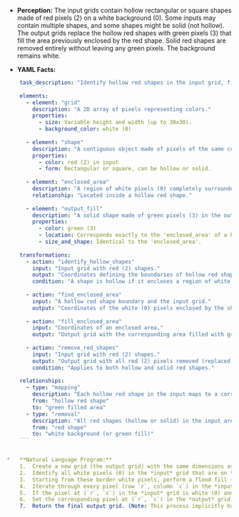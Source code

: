 *   **Perception:** The input grids contain hollow rectangular or square shapes made of red pixels (2) on a white background (0). Some inputs may contain multiple shapes, and some shapes might be solid (not hollow). The output grids replace the hollow red shapes with green pixels (3) that fill the area previously enclosed by the red shape. Solid red shapes are removed entirely without leaving any green pixels. The background remains white.

*   **YAML Facts:**
    
```yaml
    task_description: "Identify hollow red shapes in the input grid, fill the enclosed area with green in the output grid, and remove all red shapes."
    
    elements:
      - element: "grid"
        description: "A 2D array of pixels representing colors."
        properties:
          - size: Variable height and width (up to 30x30).
          - background_color: white (0)
    
      - element: "shape"
        description: "A contiguous object made of pixels of the same color."
        properties:
          - color: red (2) in input
          - form: Rectangular or square, can be hollow or solid.
    
      - element: "enclosed_area"
        description: "A region of white pixels (0) completely surrounded by red pixels (2)."
        relationship: "Located inside a hollow red shape."
    
      - element: "output_fill"
        description: "A solid shape made of green pixels (3) in the output grid."
        properties:
          - color: green (3)
          - location: Corresponds exactly to the 'enclosed_area' of a hollow red shape from the input.
          - size_and_shape: Identical to the 'enclosed_area'.
    
    transformations:
      - action: "identify_hollow_shapes"
        input: "Input grid with red (2) shapes."
        output: "Coordinates defining the boundaries of hollow red shapes."
        condition: "A shape is hollow if it encloses a region of white (0) pixels."
    
      - action: "find_enclosed_area"
        input: "A hollow red shape boundary and the input grid."
        output: "Coordinates of the white (0) pixels enclosed by the shape."
    
      - action: "fill_enclosed_area"
        input: "Coordinates of an enclosed area."
        output: "Output grid with the corresponding area filled with green (3)."
    
      - action: "remove_red_shapes"
        input: "Input grid with red (2) shapes."
        output: "Output grid with all red (2) pixels removed (replaced with white (0) if not filled with green)."
        condition: "Applies to both hollow and solid red shapes."
    
    relationships:
      - type: "mapping"
        description: "Each hollow red shape in the input maps to a corresponding green filled area in the output."
        from: "hollow red shape"
        to: "green filled area"
      - type: "removal"
        description: "All red shapes (hollow or solid) in the input are absent in the output."
        from: "red shape"
        to: "white background (or green fill)"
    ```


*   **Natural Language Program:**
    1.  Create a new grid (the output grid) with the same dimensions as the input grid, initially filled entirely with white pixels (0).
    2.  Identify all white pixels (0) in the *input* grid that are on the border (top/bottom row, first/last column).
    3.  Starting from these border white pixels, perform a flood fill (or similar connected components search) on the *input* grid, marking all reachable white pixels as "external". Only travel through white pixels during this search.
    4.  Iterate through every pixel (row `r`, column `c`) in the *input* grid.
    5.  If the pixel at (`r`, `c`) in the *input* grid is white (0) and has *not* been marked as "external" during the flood fill, it means this pixel is part of an area enclosed by red pixels.
    6.  Set the corresponding pixel at (`r`, `c`) in the *output* grid to green (3).
    7.  Return the final output grid. (Note: This process implicitly handles the removal of red shapes as the output grid starts white and only enclosed areas are turned green).